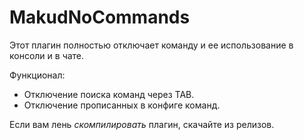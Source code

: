 # MakudNoCommands
Этот плагин полностью отключает команду и ее использование в консоли и в чате.

Функционал:

- Отключение поиска команд через TAB.
- Отключение прописанных в конфиге команд.

Если вам лень _скомпилировать_ плагин, скачайте из релизов.
